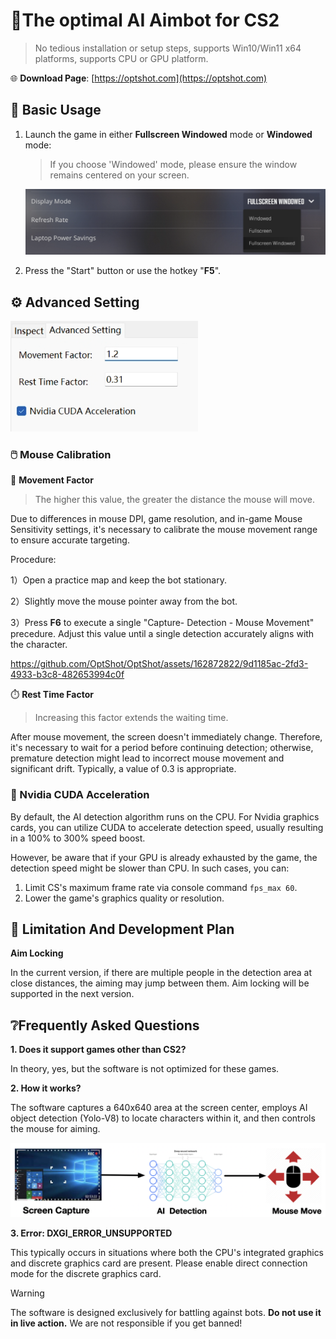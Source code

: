 # 🎯The optimal AI Aimbot for CS2
> No tedious installation or setup steps, supports Win10/Win11 x64 platforms, supports CPU or GPU platform.

🌐 **Download Page**: [https://optshot.com](https://optshot.com)



## 🚀  Basic Usage

1. Launch the game in either **Fullscreen Windowed** mode or **Windowed** mode:

   > If you choose 'Windowed' mode, please ensure the window remains centered on your screen.

   ![image-20240310150844554](./assets/image-20240310150844554.png)

2. Press the "Start" button or use the hotkey "**F5**".



## ⚙️ Advanced Setting

<img src="./assets/image-20240310160626406.png" alt="image-20240310160626406" style="zoom:67%;" />

### 🖱️ Mouse Calibration

🏃 **Movement Factor**

> The higher this value, the greater the distance the mouse will move.

Due to differences in mouse DPI, game resolution, and in-game Mouse Sensitivity settings, it's necessary to calibrate the mouse movement range to ensure accurate targeting.

Procedure: 

1）Open a practice map and keep the bot stationary. 

2）Slightly move the mouse pointer away from the bot.

3）Press **F6** to execute a single "Capture- Detection - Mouse Movement" precedure.  Adjust this value until a single detection accurately aligns with the character.

https://github.com/OptShot/OptShot/assets/162872822/9d1185ac-2fd3-4933-b3c8-482653994c0f


⏱️ **Rest Time Factor**

>  Increasing this factor extends the waiting time.

After mouse movement, the screen doesn't immediately change. Therefore, it's necessary to wait for a period before continuing detection; otherwise, premature detection might lead to incorrect mouse movement and significant drift. Typically, a value of 0.3 is appropriate.



### 🚀 Nvidia CUDA Acceleration

By default, the AI detection algorithm runs on the CPU. For Nvidia graphics cards, you can utilize CUDA to accelerate detection speed, usually resulting in a 100% to 300% speed boost.

However, be aware that if your GPU is already exhausted by the game, the detection speed might be slower than CPU. In such cases, you can:

1. Limit CS's maximum frame rate via console command `fps_max 60`.
2. Lower the game's graphics quality or resolution.



## 🛑 Limitation And Development Plan

**Aim Locking**

In the current version, if there are multiple people in the detection area at close distances, the aiming may jump between them. Aim locking will be supported in the next version.


## ❔Frequently Asked Questions

**1. Does it support games other than CS2?**

In theory, yes, but the software is not optimized for these games.



**2. How it works?**

The software captures a 640x640 area at the screen center, employs AI object detection (Yolo-V8) to locate characters within it, and then controls the mouse for aiming.

![image-20240310160908513](./assets/image-20240310160908513.png)

**3. Error: DXGI_ERROR_UNSUPPORTED**

This typically occurs in situations where both the CPU's integrated graphics and discrete graphics card are present. Please enable direct connection mode for the discrete graphics card.


> [!WARNING]
> The software is designed exclusively for battling against bots. **Do not use it in live action.** We are not responsible if you get banned!

